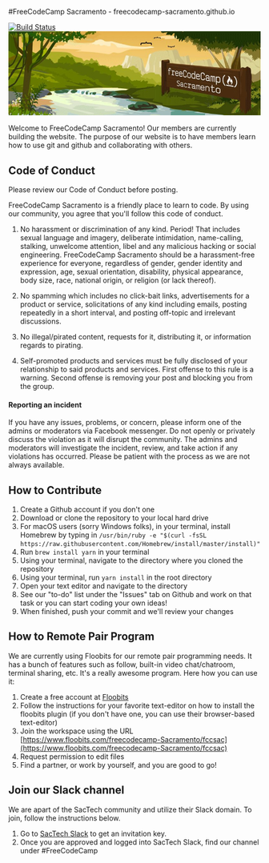 #FreeCodeCamp Sacramento - freecodecamp-sacramento.github.io

[![Build Status](https://travis-ci.org/FreeCodeCamp-Sacramento/fccsac.svg?branch=dev)](https://travis-ci.org/FreeCodeCamp-Sacramento/fccsac)
![alt text][banner]

[banner]: ./fccsac-banner.jpg "FreeCodeCamp Sacramento"

Welcome to FreeCodeCamp Sacramento! Our members are currently building the website. The purpose of our website is to have members learn how to use git and github and collaborating with others.

## Code of Conduct

Please review our Code of Conduct before posting.

FreeCodeCamp Sacramento is a friendly place to learn to code. By using our community, you agree that you'll follow this code of conduct.

1. No harassment or discrimination of any kind. Period! That includes sexual language and imagery, deliberate intimidation, name-calling, stalking, unwelcome attention, libel and any malicious hacking or social engineering. FreeCodeCamp Sacramento should be a harassment-free experience for everyone, regardless of gender, gender identity and expression, age, sexual orientation, disability, physical appearance, body size, race, national origin, or religion (or lack thereof).

2. No spamming which includes no click-bait links, advertisements for a product or service, solicitations of any kind including emails, posting repeatedly in a short interval, and posting off-topic and irrelevant discussions.

3. No illegal/pirated content, requests for it, distributing it, or information regards to pirating.

4. Self-promoted products and services must be fully disclosed of your relationship to said products and services. First offense to this rule is a warning. Second offense is removing your post and blocking you from the group.

#### Reporting an incident

If you have any issues, problems, or concern, please inform one of the admins or moderators via Facebook messenger. Do not openly or privately discuss the violation as it will disrupt the community. The admins and moderators will investigate the incident, review, and take action if any violations has occurred. Please be patient with the process as we are not always available.

## How to Contribute

1. Create a Github account if you don't one
2. Download or clone the repository to your local hard drive
3. For macOS users (sorry Windows folks), in your terminal, install Homebrew by typing in `/usr/bin/ruby -e "$(curl -fsSL https://raw.githubusercontent.com/Homebrew/install/master/install)"`
4. Run `brew install yarn` in your terminal
5. Using your terminal, navigate to the directory where you cloned the repository
6. Using your terminal, run `yarn install` in the root directory
4. Open your text editor and navigate to the directory
5. See our "to-do" list under the "Issues" tab on Github and work on that task or you can start coding your own ideas!
6. When finished, push your commit and we'll review your changes

## How to Remote Pair Program

We are currently using Floobits for our remote pair programming needs. It has a bunch of features such as follow, built-in video chat/chatroom, terminal sharing, etc. It's a really awesome program. Here how you can use it:

1. Create a free account at [Floobits](https://www.floobits.com/)
2. Follow the instructions for your favorite text-editor on how to install the floobits plugin (if you don't have one, you can use their browser-based text-editor)
3. Join the workspace using the URL [https://www.floobits.com/freecodecamp-Sacramento/fccsac](https://www.floobits.com/freecodecamp-Sacramento/fccsac)
4. Request permission to edit files
5. Find a partner, or work by yourself, and you are good to go!

## Join our Slack channel

We are apart of the SacTech community and utilize their Slack domain. To join, follow the instructions below.

1. Go to [SacTech Slack](https://sac-tech.herokuapp.com/) to get an invitation key.
2. Once you are approved and logged into SacTech Slack, find our channel under #FreeCodeCamp

